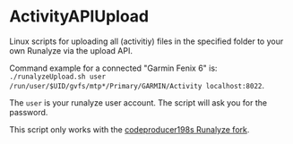 # ActivityAPIUpload

Linux scripts for uploading all (activitiy) files in the specified folder to your own Runalyze via the upload API.

Command example for a connected "Garmin Fenix 6" is: `./runalyzeUpload.sh user /run/user/$UID/gvfs/mtp*/Primary/GARMIN/Activity localhost:8022`.

The `user` is your runalyze user account. The script will ask you for the password.

This script only works with the [codeproducer198s Runalyze fork](https://github.com/codeproducer198/Runalyze).
